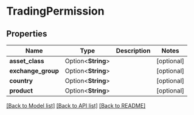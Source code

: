 # TradingPermission

## Properties

Name | Type | Description | Notes
------------ | ------------- | ------------- | -------------
**asset_class** | Option<**String**> |  | [optional]
**exchange_group** | Option<**String**> |  | [optional]
**country** | Option<**String**> |  | [optional]
**product** | Option<**String**> |  | [optional]

[[Back to Model list]](../README.md#documentation-for-models) [[Back to API list]](../README.md#documentation-for-api-endpoints) [[Back to README]](../README.md)
